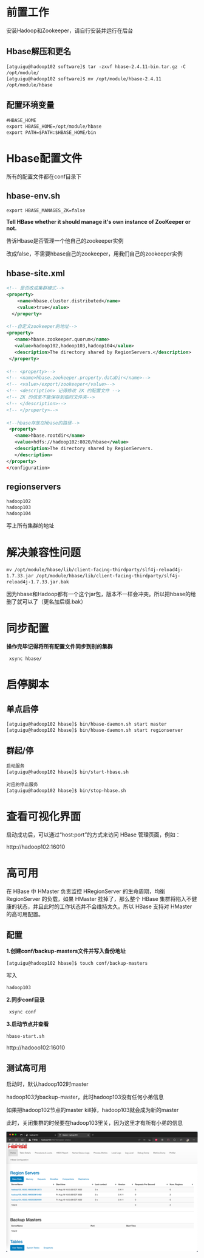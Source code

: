 # 前置工作

安装Hadoop和Zookeeper，请自行安装并运行在后台



## Hbase解压和更名

```
[atguigu@hadoop102 software]$ tar -zxvf hbase-2.4.11-bin.tar.gz -C /opt/module/
[atguigu@hadoop102 software]$ mv /opt/module/hbase-2.4.11 /opt/module/hbase
```



## 配置环境变量

```
#HBASE_HOME
export HBASE_HOME=/opt/module/hbase
export PATH=$PATH:$HBASE_HOME/bin
```



# Hbase配置文件

所有的配置文件都在conf目录下

## hbase-env.sh 

```
export HBASE_MANAGES_ZK=false
```

**Tell HBase whether it should manage it's own instance of ZooKeeper or not.**

告诉Hbase是否管理一个他自己的zookeeper实例

改成false，不需要hbase自己的zookeeper，用我们自己的zookeeper实例



## hbase-site.xml

```xml
<!-- 是否改成集群模式-->
<property>
    <name>hbase.cluster.distributed</name>
    <value>true</value>
  </property>

<!--自定义zookeeper的地址-->
<property>
   <name>hbase.zookeeper.quorum</name>
   <value>hadoop102,hadoop103,hadoop104</value> 
   <description>The directory shared by RegionServers.</description>
 </property>

<!-- <property>-->
<!-- <name>hbase.zookeeper.property.dataDir</name>-->
<!-- <value>/export/zookeeper</value>-->
<!-- <description> 记得修改 ZK 的配置文件 -->
<!-- ZK 的信息不能保存到临时文件夹-->
<!-- </description>-->
<!-- </property>-->

<!--hbase存放在hbase的路径-->
 <property>
   <name>hbase.rootdir</name>
   <value>hdfs://hadoop102:8020/hbase</value>
   <description>The directory shared by RegionServers.
   </description>
</property>
</configuration>
```

## regionservers

```
hadoop102
hadoop103
hadoop104
```

写上所有集群的地址



# 解决兼容性问题

```shell
mv /opt/module/hbase/lib/client-facing-thirdparty/slf4j-reload4j-1.7.33.jar /opt/module/hbase/lib/client-facing-thirdparty/slf4j-reload4j-1.7.33.jar.bak
```

因为hbase和Hadoop都有一个这个jar包，版本不一样会冲突。所以把hbase的给删了就可以了（更名加后缀.bak）



# 同步配置

**操作完毕记得将所有配置文件同步到别的集群**

```
 xsync hbase/
```



# 启停脚本

## 单点启停

```
[atguigu@hadoop102 hbase]$ bin/hbase-daemon.sh start master
[atguigu@hadoop102 hbase]$ bin/hbase-daemon.sh start regionserver
```



## 群起/停

```
启动服务
[atguigu@hadoop102 hbase]$ bin/start-hbase.sh

对应的停止服务
[atguigu@hadoop102 hbase]$ bin/stop-hbase.sh
```



# 查看可视化界面

启动成功后，可以通过“host:port”的方式来访问 HBase 管理页面，例如：

http://hadoop102:16010



# 高可用

在 HBase 中 HMaster 负责监控 HRegionServer 的生命周期，均衡 RegionServer 的负载，如果 HMaster 挂掉了，那么整个 HBase 集群将陷入不健康的状态，并且此时的工作状态并不会维持太久。所以 HBase 支持对 HMaster 的高可用配置。

## 配置

**1.创建conf/backup-masters文件并写入备份地址**

```
[atguigu@hadoop102 hbase]$ touch conf/backup-masters
```

写入

```
hadoop103
```



**2.同步conf目录**

```
 xsync conf
```



**3.启动节点并查看**

```
hbase-start.sh
```

http://hadooo102:16010



## 测试高可用

启动时，默认hadoop102时master

hadoop103为backup-master，此时hadoop103没有任何小弟信息



如果把hadoop102节点的master kill掉，hadoop103就会成为新的master

此时，关闭集群的时候要在hadoop103里关，因为这里才有所有小弟的信息

![image-20220819225555691](picture/image-20220819225555691.png)


